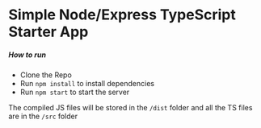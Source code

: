 # Simple Node/Express TypeScript Starter App

##### How to run

- Clone the Repo
 - Run `npm install` to install dependencies
  - Run `npm start` to start the server

The compiled JS files will be stored in the `/dist` folder and all the TS files are in the `/src` folder